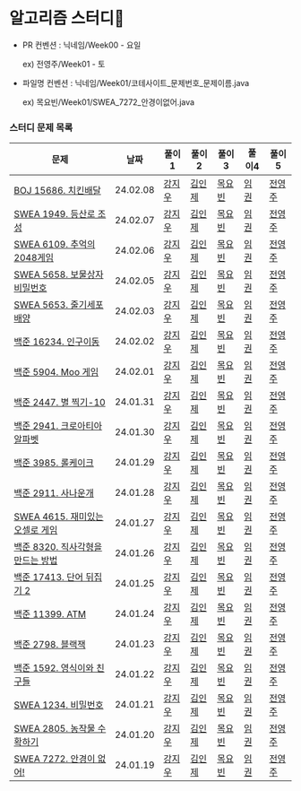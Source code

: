# 알고리즘 스터디📖
- PR 컨벤션 : 닉네임/Week00 - 요일

    ex) 전영주/Week01 - 토

- 파일명 컨벤션 : 닉네임/Week01/코테사이트_문제번호_문제이름.java

    ex) 목요빈/Week01/SWEA_7272_안경이없어.java


### 스터디 문제 목록
| 문제                                           | 날짜         |풀이1| 풀이2    | 풀이3 | 풀이4 | 풀이5                                                                                                          |
|----------------------------------------------|------------|---|--------|---|---|--------------------------------------------------------------------------------------------------------------|
| [BOJ 15686. 치킨배달](https://www.acmicpc.net/problem/15686) | 24.02.08 | [강지우]() | [김인제]() | [목요빈]() | [임 권]() | [전영주]() |
| [SWEA 1949. 등산로 조성](https://swexpertacademy.com/main/code/problem/problemDetail.do?contestProbId=AV5PoOKKAPIDFAUq) | 24.02.07 | [강지우]() | [김인제]() | [목요빈]() | [임 권]() | [전영주]() |
| [SWEA 6109. 추억의 2048게임](https://swexpertacademy.com/main/code/problem/problemDetail.do?contestProbId=AWbrg9uabZsDFAWQ) | 24.02.06 | [강지우]() | [김인제]() | [목요빈]() | [임 권]() | [전영주]() |
| [SWEA 5658. 보물상자 비밀번호](https://swexpertacademy.com/main/code/problem/problemDetail.do?contestProbId=AWXRUN9KfZ8DFAUo) | 24.02.05 | [강지우]() | [김인제]() | [목요빈]() | [임 권]() | [전영주]() |
| [SWEA 5653. 줄기세포배양](https://swexpertacademy.com/main/code/problem/problemDetail.do?contestProbId=AWXRJ8EKe48DFAUo) | 24.02.03 | [강지우]() | [김인제]() | [목요빈]() | [임 권]() | [전영주]() |
| [백준 16234. 인구이동](https://www.acmicpc.net/problem/16234) | 24.02.02 | [강지우]() | [김인제]() | [목요빈]() | [임 권]() | [전영주]() |
| [백준 5904. Moo 게임](https://www.acmicpc.net/problem/5904) | 24.02.01 | [강지우]() | [김인제]() | [목요빈]() | [임 권]() | [전영주]() |
| [백준 2447. 별 찍기-10](https://www.acmicpc.net/problem/2447) | 24.01.31 | [강지우]() | [김인제]() | [목요빈]() | [임 권]() | [전영주]() |
| [백준 2941. 크로아티아 알파벳](https://www.acmicpc.net/problem/2941) | 24.01.30 | [강지우]() | [김인제]() | [목요빈]() | [임 권]() | [전영주]() |
| [백준 3985. 롤케이크](https://www.acmicpc.net/problem/3985) | 24.01.29 | [강지우]() | [김인제]() | [목요빈]() | [임 권]() | [전영주]() |
| [백준 2911. 사나운개](https://www.acmicpc.net/problem/2911) | 24.01.28 | [강지우]() | [김인제]() | [목요빈]() | [임 권]() | [전영주]() |
| [SWEA 4615. 재미있는 오셀로 게임]() | 24.01.27 | [강지우]() | [김인제]() | [목요빈]() | [임 권]() | [전영주]() |
| [백준 8320. 직사각형을 만드는 방법](https://www.acmicpc.net/problem/8320) | 24.01.26 | [강지우]() | [김인제]() | [목요빈]() | [임 권]() | [전영주]() |
| [백준 17413. 단어 뒤집기 2](https://www.acmicpc.net/problem/17413) | 24.01.25 | [강지우]() | [김인제]() | [목요빈]() | [임 권]() | [전영주]() |
| [백준 11399. ATM](https://www.acmicpc.net/problem/4013) | 24.01.24 | [강지우]() | [김인제]() | [목요빈]() | [임 권]() | [전영주]() |
| [백준 2798. 블랙잭](https://www.acmicpc.net/problem/2798) | 24.01.23 | [강지우]() | [김인제]() | [목요빈]() | [임 권]() | [전영주]() |
| [백준 1592. 영식이와 친구들](https://www.acmicpc.net/problem/1592) | 24.01.22 | [강지우]() | [김인제]() | [목요빈]() | [임 권]() | [전영주]() |
| [SWEA 1234. 비밀번호](https://swexpertacademy.com/main/code/problem/problemDetail.do?contestProbId=AV14_DEKAJcCFAYD) | 24.01.21 | [강지우]() | [김인제]() | [목요빈]() | [임 권]() | [전영주]() |
| [SWEA 2805. 농작물 수확하기](https://swexpertacademy.com/main/code/problem/problemDetail.do?contestProbId=AV7GLXqKAWYDFAXB) | 24.01.20 | [강지우]() | [김인제]() | [목요빈]() | [임 권]() | [전영주]() |
| [SWEA 7272. 안경이 없어!](https://swexpertacademy.com/main/code/problem/problemDetail.do?contestProbId=AWl0ZQ8qn7UDFAXz) | 24.01.19 | [강지우]() | [김인제]() | [목요빈]() | [임 권]() | [전영주]() |
